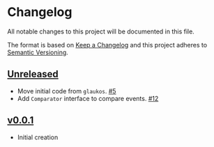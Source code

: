 # Changelog
All notable changes to this project will be documented in this file.

The format is based on [Keep a Changelog](http://keepachangelog.com/en/1.0.0/)
and this project adheres to [Semantic Versioning](http://semver.org/spec/v2.0.0.html).

## [Unreleased]
- Move initial code from `glaukos`. [#5](https://github.com/xmidt-org/interpreter/pull/5)
- Add `Comparator` interface to compare events. [#12](https://github.com/xmidt-org/interpreter/pull/12)

## [v0.0.1]
- Initial creation

[Unreleased]: https://github.com/xmidt-org/interpreter/compare/v0.0.1..HEAD
[v0.0.1]: https://github.com/xmidt-org/interpreter/compare/0.0.0...v0.0.1
